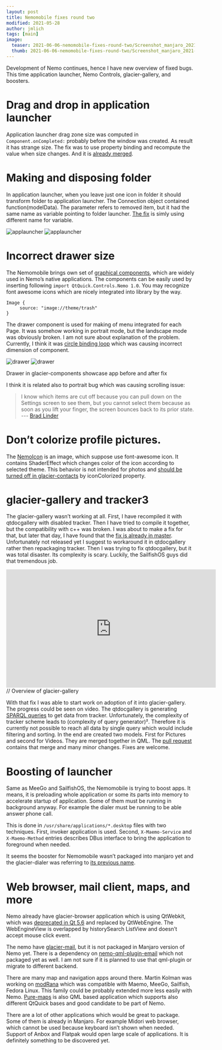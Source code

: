 ```yaml
---
layout: post
title: Nemomobile fixes round two
modified: 2021-05-28
author: jmlich
tags: [main]
image:
  teaser: 2021-06-06-nemomobile-fixes-round-two/Screenshot_manjaro_2021-06-02_213439.png
  thumb: 2021-06-06-nemomobile-fixes-round-two/Screenshot_manjaro_2021-06-02_213439.png
---
```


Development of Nemo continues, hence I have new overview of fixed bugs. This time application launcher, Nemo Controls, glacier-gallery, and boosters.

# Drag and drop in application launcher

Application launcher drag zone size was computed in `Component.onCompleted:` probably before the window was created.
As result it has strange size. The fix was to use property binding and recompute the value when size changes. And
it is [already merged](https://github.com/nemomobile-ux/glacier-home/pull/145).

# Making and disposing folder

In application launcher, when you leave just one icon in folder it should transform folder to application launcher.
The Connection object contained function(modelData). The parameter refers to removed item, but it had the same name
as variable pointing to folder launcher. [The fix](https://github.com/nemomobile-ux/glacier-home/pull/146) is simly
using different name for variable.

![applauncher](/images/2021-06-06-nemomobile-fixes-round-two/1.gif "Application launcher drag and drop before and after") ![applauncher](/images/2021-06-06-nemomobile-fixes-round-two/2.gif "Application launcher drag and drop before and after")

# Incorrect drawer size

The Nemomobile brings own set of [graphical components](https://github.com/nemomobile-ux/qtquickcontrols-nemo),
which are widely used in Nemo’s native applications. The components can be easily used by inserting following
`import QtQuick.Controls.Nemo 1.0`. You may recognize font awesome icons which are nicely integrated into
library by the way.

```
Image {
     source: "image://theme/trash" 
}
```

The drawer component is used for making of menu integrated for each Page. It was somehow working in portrait mode,
but the landscape mode was obviously broken. I am not sure about explanation of the problem. Currently, I think
it was [circle binding loop](https://github.com/nemomobile-ux/qtquickcontrols-nemo/pull/3) which was causing
incorrect dimension of component.

![drawer](/images/2021-06-06-nemomobile-fixes-round-two/Screenshot_manjaro_2021-06-02_213439.png)
![drawer](/images/2021-06-06-nemomobile-fixes-round-two/Screenshot_manjaro_2021-06-02_213212.png)

Drawer in glacier-components showcase app before and after fix

I think it is related also to portrait bug which was causing scrolling issue:

> I know which items are cut off because you can pull down on the Settings screen to see them, but you cannot select them because as soon as you lift your finger, the screen bounces back to its prior state.
> --- [Brad Linder](https://linuxsmartphones.com/nemomobile-brings-glacier-ux-to-the-pinephone-and-other-linux-handhelds/)

# Don’t colorize profile pictures.

The [NemoIcon](https://github.com/nemomobile-ux/qtquickcontrols-nemo/blob/master/src/controls/qml/NemoIcon.qml) is an image,
which suppose use font-awesome icon. It contains ShaderEffect which changes color of the icon according to selected theme.
This behavior is not intended for photos and [should be turned off in glacier-contacts](https://github.com/nemomobile-ux/glacier-contacts/pull/3)
by iconColorized property.

# glacier-gallery and tracker3

The glacier-gallery wasn’t working at all. First, I have recompiled it with qtdocgallery with disabled tracker.
Then I have tried to compile it together, but the compatibility with c++ was broken. I was about to make a
fix for that, but later that day, I have found that the [fix is already in master](https://gitlab.gnome.org/GNOME/tracker/-/commit/a11eb47ee19cc9849e790aa6331f242f9fa480a9).
Unfortunately not released yet I suggest to workaround it in qtdocgallery rather then repackaging tracker.
Then I was trying to fix qtdocgallery, but it was total disaster. Its complexity is scary. Luckily, the
SailfishOS guys did that tremendous job. 


<iframe width="560" height="315" src="https://www.youtube.com/embed/DYdZyJul7zE" title="YouTube video player" frameborder="0" allow="accelerometer; autoplay; clipboard-write; encrypted-media; gyroscope; picture-in-picture" allowfullscreen></iframe>
// Overview of glacier-gallery

With that fix I was able to start work on adoption of it into glacier-gallery. The progress could be seen
on video. The qtdocgallery is generating [SPARQL queries](https://en.wikipedia.org/wiki/SPARQL) to get data
from tracker. Unfortunately, the complexity of tracker scheme leads to (complexity of query generator)².
Therefore it is currently not possible to reach all data by single query which would include filtering
and sorting. In the end are created two models. First for Pictures and second for Videos. They are merged
together in QML. The [pull request](https://github.com/nemomobile-ux/glacier-gallery/pull/11) contains
that merge and many minor changes. Fixes are welcome.

# Boosting of launcher

Same as MeeGo and SailfishOS, the Nemomobile is trying to boost apps. It means, it is preloading whole application
or some its parts into memory to accelerate startup of application. Some of them must be running in background anyway.
For example the dialer must be running to be able answer phone call.

This is done in `/usr/share/applications/*.desktop` files with two techniques. First, invoker application is used.
Second, `X-Maemo-Service` and `X-Maemo-Method` entries describes DBus interface to bring the application to foreground when needed.

It seems the booster for Nemomobile wasn’t packaged into manjaro yet and the glacier-dialer was referring to [its previous name](https://github.com/nemomobile-ux/glacier-dialer/pull/5).

# Web browser, mail client, maps, and more

Nemo already have glacier-browser application which is using QtWebkit, which was [deprecated in Qt 5.6](https://wiki.qt.io/New_Features_in_Qt_5.6)
and replaced by QtWebEngine. The WebEngineView is overlapped by historySearch ListView and doesn’t accept mouse click event.

The nemo have [glacier-mail](https://github.com/nemomobile-ux/glacier-mail), but it is not packaged in Manjaro version
of Nemo yet. There is a dependency on [nemo-qml-plugin-email](https://git.sailfishos.org/mer-core/nemo-qml-plugin-email) which
not packaged yet as well. I am not sure if it is planned to use that qml-plugin or migrate to different backend.

There are many map and navigation apps around there. Martin Kolman was working on [modRana](https://modrana.org/) which was
compatible with Maemo, MeeGo, Sailfish, Fedora Linux. This family could be probably extended more less easily with Nemo.
[Pure-maps](https://github.com/rinigus/pure-maps) is also QML based application which supports also different QtQuick
bases and good candidate to be part of Nemo.

There are a lot of other applications which would be great to package. Some of them is already in Manjaro. For example Midori web browser, which cannot be used because keyboard isn’t shown when needed. Support of Anbox and Flatpak would open large scale of applications. It is definitely something to be discovered yet.
